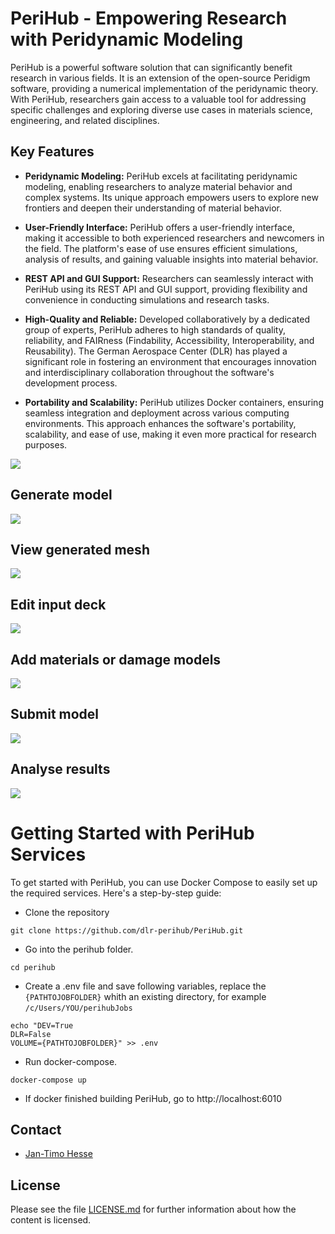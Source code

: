 <!--
SPDX-FileCopyrightText: 2023 PeriHub <https://gitlab.com/dlr-perihub/PeriHub>

SPDX-License-Identifier: Apache-2.0
-->

# PeriHub - Empowering Research with Peridynamic Modeling

PeriHub is a powerful software solution that can significantly benefit research in various fields. It is an extension of the open-source Peridigm software, providing a numerical implementation of the peridynamic theory. With PeriHub, researchers gain access to a valuable tool for addressing specific challenges and exploring diverse use cases in materials science, engineering, and related disciplines.

## Key Features

- **Peridynamic Modeling:** PeriHub excels at facilitating peridynamic modeling, enabling researchers to analyze material behavior and complex systems. Its unique approach empowers users to explore new frontiers and deepen their understanding of material behavior.

- **User-Friendly Interface:** PeriHub offers a user-friendly interface, making it accessible to both experienced researchers and newcomers in the field. The platform's ease of use ensures efficient simulations, analysis of results, and gaining valuable insights into material behavior.

- **REST API and GUI Support:** Researchers can seamlessly interact with PeriHub using its REST API and GUI support, providing flexibility and convenience in conducting simulations and research tasks.

- **High-Quality and Reliable:** Developed collaboratively by a dedicated group of experts, PeriHub adheres to high standards of quality, reliability, and FAIRness (Findability, Accessibility, Interoperability, and Reusability). The German Aerospace Center (DLR) has played a significant role in fostering an environment that encourages innovation and interdisciplinary collaboration throughout the software's development process.

- **Portability and Scalability:** PeriHub utilizes Docker containers, ensuring seamless integration and deployment across various computing environments. This approach enhances the software's portability, scalability, and ease of use, making it even more practical for research purposes.

![](backend/app/assets/images/PeriHub.drawio.png)

## Generate model
![](backend/app/assets/gif/generateModel.gif)
## View generated mesh
![](backend/app/assets/gif/viewMesh.gif)
## Edit input deck
![](backend/app/assets/gif/editInputDeck.gif)
## Add materials or damage models
![](backend/app/assets/gif/addMaterialDamage.gif)
## Submit model
![](backend/app/assets/gif/runModel.gif)
## Analyse results
![](backend/app/assets/gif/analyseResults.gif)

# Getting Started with PeriHub Services

To get started with PeriHub, you can use Docker Compose to easily set up the required services. Here's a step-by-step guide:

- Clone the repository
```
git clone https://github.com/dlr-perihub/PeriHub.git
```
- Go into the perihub folder.
```
cd perihub
```
- Create a .env file and save following variables, replace the `{PATHTOJOBFOLDER}` whith an existing directory, for example `/c/Users/YOU/perihubJobs` 
```
echo "DEV=True
DLR=False
VOLUME={PATHTOJOBFOLDER}" >> .env
```
- Run docker-compose.
```
docker-compose up
```
- If docker finished building PeriHub, go to http://localhost:6010

## Contact
* [Jan-Timo Hesse](mailto:Jan-Timo.Hesse@dlr.de)

## License

Please see the file [LICENSE.md](LICENSE.md) for further information about how the content is licensed.
